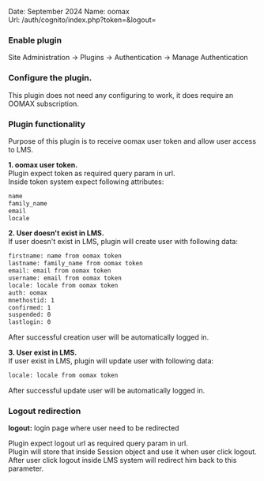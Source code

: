 Date: September 2024
Name: oomax  
Url: /auth/cognito/index.php?token=&logout=

### Enable plugin ###

Site Administration -> Plugins -> Authentication -> Manage Authentication

### Configure the plugin. ###

This plugin does not need any configuring to work, it does require an OOMAX subscription.

### Plugin functionality ###

Purpose of this plugin is to receive oomax user token and allow user access to LMS.

**1. oomax user token.**  
Plugin expect token as required query param in url.  
Inside token system expect following attributes:
```bash
name
family_name
email
locale
```

**2. User doesn't exist in LMS.**  
If user doesn't exist in LMS, plugin will create user with following data:
```bash
firstname: name from oomax token
lastname: family_name from oomax token
email: email from oomax token
username: email from oomax token
locale: locale from oomax token
auth: oomax
mnethostid: 1
confirmed: 1
suspended: 0
lastlogin: 0
```
After successful creation user will be automatically logged in.

**3. User exist in LMS.**   
If user exist in LMS, plugin will update user with following data:
```bash
locale: locale from oomax token
```
After successful update user will be automatically logged in.


### Logout redirection ### 

**logout:** login page where user need to be redirected


Plugin expect logout url as required query param in url.  
Plugin will store that inside Session object and use it when user click logout.  
After user click logout inside LMS system will redirect him back to this parameter.
